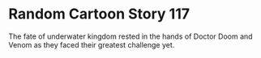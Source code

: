 # Random Cartoon Story 117

The fate of underwater kingdom rested in the hands of Doctor Doom and Venom as they faced their greatest challenge yet.